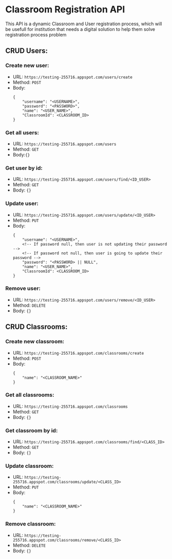 # Classroom Registration API

This API is a dynamic Classroom and User registration process, which will be usefull for institution that needs a digital solution to help them solve registration process problem

## CRUD Users:

### Create new user:
* URL: ```https://testing-255716.appspot.com/users/create```
* Method: ```POST```
* Body:
	```
	{
		"username": "<USERNAME>",
		"password": "<PASSWORD>",
		"name": "<USER_NAME>",
		"ClassroomId": <CLASSROOM_ID>
	}
	```

### Get all users: 
* URL: ```https://testing-255716.appspot.com/users```
* Method: ```GET```
* Body:```{}```

### Get user by id:
* URL: ```https://testing-255716.appspot.com/users/find/<ID_USER>```
* Method: ```GET```
* Body: ```{}```

### Update user:
* URL: ```https://testing-255716.appspot.com/users/update/<ID_USER>```
* Method: ```PUT```
*	Body: 
	```
	{
		"username": "<USERNAME>",
		<!-- If password null, then user is not updating their password -->
		<!-- If password not null, then user is going to update their password -->
		"password": "<PASSWORD> || NULL",
		"name": "<USER_NAME>",
		"ClassroomId": <CLASSROOM_ID>
	}
	```

### Remove user: 
* URL: ```https://testing-255716.appspot.com/users/remove/<ID_USER>```
* Method: ```DELETE```
*	Body: ```{}```


## CRUD Classrooms:

### Create new classroom: 
* URL: ```https://testing-255716.appspot.com/classrooms/create```
*	Method: ```POST```
*	Body: 
	```
	{
		"name": "<CLASSROOM_NAME>"
	}
	```

### Get all classrooms:
* URL: ```https://testing-255716.appspot.com/classrooms```
*	Method: ```GET```
*	Body: ```{}```

### Get classroom by id:
* URL: ```https://testing-255716.appspot.com/classrooms/find/<CLASS_ID>```
*	Method: ```GET```
*	Body: ```{}```

### Update classroom:
* URL: ```https://testing-255716.appspot.com/classrooms/update/<CLASS_ID>```
*	Method: ```PUT```
*	Body: 
	```	
	{
		"name": "<CLASSROOM_NAME>"
	}
	```

### Remove classroom:
* URL: ```https://testing-255716.appspot.com/classrooms/remove/<CLASS_ID>```
*	Method: ```DELETE```
*	Body: ```{}```
